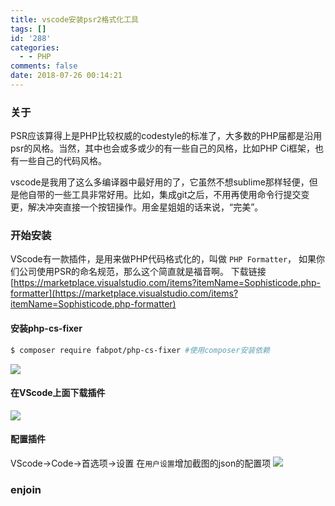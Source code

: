 ```yaml
---
title: vscode安装psr2格式化工具
tags: []
id: '288'
categories:
  - - PHP
comments: false
date: 2018-07-26 00:14:21
---
```


### 关于

PSR应该算得上是PHP比较权威的codestyle的标准了，大多数的PHP届都是沿用psr的风格。当然，其中也会或多或少的有一些自己的风格，比如PHP Ci框架，也有一些自己的代码风格。

vscode是我用了这么多编译器中最好用的了，它虽然不想sublime那样轻便，但是他自带的一些工具非常好用。比如，集成git之后，不用再使用命令行提交变更，解决冲突直接一个按钮操作。用金星姐姐的话来说，“完美”。

### 开始安装

VScode有一款插件，是用来做PHP代码格式化的，叫做 `PHP Formatter`， 如果你们公司使用PSR的命名规范，那么这个简直就是福音啊。 下载链接 [https://marketplace.visualstudio.com/items?itemName=Sophisticode.php-formatter](https://marketplace.visualstudio.com/items?itemName=Sophisticode.php-formatter)

#### 安装php-cs-fixer

```bash
$ composer require fabpot/php-cs-fixer #使用composer安装依赖
```

![](/uploads/2018/07/QQ20180725-235749@2x-1024x350.png)

#### 在VScode上面下载插件

![](/uploads/2018/07/QQ20180726-000004-1024x859.png)

#### 配置插件

VScode->Code->首选项->设置 在`用户设置`增加截图的json的配置项 ![](/uploads/2018/07/475A8C81-7869-4446-AD83-3EC62F51A6E7-1024x588.png)

### enjoin